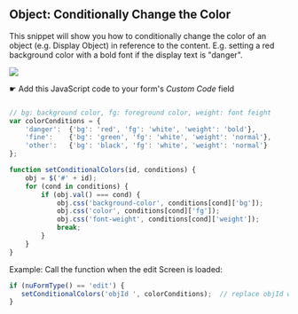 ## Object: Conditionally Change the Color

This snippet will show you how to conditionally change the color of an object (e.g. Display Object) in reference to the content.
E.g. setting a red background color with a bold font if the display text is "danger".

<p align="left">
  <img src="screenshots/change_colors.png">
</p>


☛ Add this JavaScript code to your form's _Custom Code_ field


```javascript

// bg: background color, fg: foreground color, weight: font feight
var colorConditions = {
    'danger':  {'bg': 'red', 'fg': 'white', 'weight': 'bold'},
    'fine':    {'bg': 'green', 'fg': 'white', 'weight': 'normal'},
    'other':   {'bg': 'black', 'fg': 'white', 'weight': 'normal'}
};

function setConditionalColors(id, conditions) {
    obj = $('#' + id);
    for (cond in conditions) {
        if (obj.val() === cond) {
            obj.css('background-color', conditions[cond]['bg']);
            obj.css('color', conditions[cond]['fg']);
            obj.css('font-weight', conditions[cond]['weight']);
            break;
        }
    }
}
```

Example: Call the function when the edit Screen is loaded:

```javascript
if (nuFormType() == 'edit') {
   setConditionalColors('objId ', colorConditions);  // replace objId with your object id
}
```
